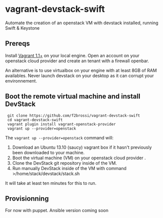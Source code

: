 vagrant-devstack-swift
======================

Automate the creation of an openstack VM with devstack installed, running Swift &amp; Keystone


## Prereqs

Install [Vagrant 1.1+](http://vagrantup.com) on your local engine.
Open an account on your openstack cloud provider and create an tenant with a firewall openbar.

An alternative is to use virtualbox on your engine with at least 8GB of RAM availables. Never launch devstack on your desktop as it can corrupt your environnement.

 ## Boot the remote virtual machine and install DevStack

     git clone https://github.com/f2brossi/vagrant-devstack-swift
     cd vagrant-devstack-swift
     vagrant plugin install vagrant-openstack-provider
     vagrant up --provider=openstack

 The `vagrant up --provider=openstack` command will:

  1. Download an Ubuntu 13.10 (saucy) vagrant box if it hasn't previously been downloaded to your machine.
  2. Boot the virtual machine (VM) on your openstack cloud provider .
  3. Clone the DevStack git repository inside of the VM.
  4. Run manually DevStack inside of the VM with command >/home/stack/devstack/stack.sh

 It will take at least ten minutes for this to run.


## Provisionning

For now with puppet. Ansible version coming soon
